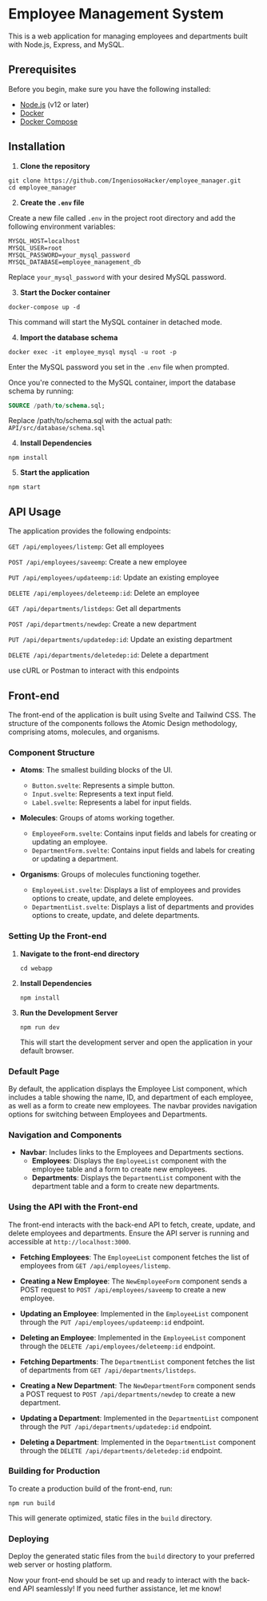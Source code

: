 # Employee Management System

This is a web application for managing employees and departments built with Node.js, Express, and MySQL.

## Prerequisites

Before you begin, make sure you have the following installed:

- [Node.js](https://nodejs.org/) (v12 or later)
- [Docker](https://www.docker.com/)
- [Docker Compose](https://docs.docker.com/compose/install/)

## Installation

1. **Clone the repository**

```
git clone https://github.com/IngeniosoHacker/employee_manager.git
cd employee_manager
```
2. **Create the `.env` file**

Create a new file called `.env` in the project root directory and add the following environment variables:

```
MYSQL_HOST=localhost
MYSQL_USER=root
MYSQL_PASSWORD=your_mysql_password
MYSQL_DATABASE=employee_management_db

```

Replace `your_mysql_password` with your desired MySQL password.

3. **Start the Docker container**

```
docker-compose up -d
```

This command will start the MySQL container in detached mode.

4. **Import the database schema**

```
docker exec -it employee_mysql mysql -u root -p
```

Enter the MySQL password you set in the `.env` file when prompted.

Once you're connected to the MySQL container, import the database schema by running:

```sql
SOURCE /path/to/schema.sql;
```
Replace /path/to/schema.sql with the actual path: `API/src/database/schema.sql`

4. **Install Dependencies**

```
npm install
```

5. **Start the application**

```
npm start
```

## API Usage
The application provides the following endpoints:

`GET /api/employees/listemp`: Get all employees

`POST /api/employees/saveemp`: Create a new employee

`PUT /api/employees/updateemp:id`: Update an existing employee

`DELETE /api/employees/deleteemp:id`: Delete an employee

`GET /api/departments/listdeps`: Get all departments

`POST /api/departments/newdep`: Create a new department

`PUT /api/departments/updatedep:id`: Update an existing department

`DELETE /api/departments/deletedep:id`: Delete a department

use cURL or Postman to interact with this endpoints

## Front-end

The front-end of the application is built using Svelte and Tailwind CSS. The structure of the components follows the Atomic Design methodology, comprising atoms, molecules, and organisms.

### Component Structure

- **Atoms**: The smallest building blocks of the UI.
  - `Button.svelte`: Represents a simple button.
  - `Input.svelte`: Represents a text input field.
  - `Label.svelte`: Represents a label for input fields.

- **Molecules**: Groups of atoms working together.
  - `EmployeeForm.svelte`: Contains input fields and labels for creating or updating an employee.
  - `DepartmentForm.svelte`: Contains input fields and labels for creating or updating a department.

- **Organisms**: Groups of molecules functioning together.
  - `EmployeeList.svelte`: Displays a list of employees and provides options to create, update, and delete employees.
  - `DepartmentList.svelte`: Displays a list of departments and provides options to create, update, and delete departments.

### Setting Up the Front-end

1. **Navigate to the front-end directory**

   ```
   cd webapp
   ```

2. **Install Dependencies**

   ```
   npm install
   ```

3. **Run the Development Server**

   ```
   npm run dev
   ```

   This will start the development server and open the application in your default browser.

### Default Page

By default, the application displays the Employee List component, which includes a table showing the name, ID, and department of each employee, as well as a form to create new employees. The navbar provides navigation options for switching between Employees and Departments.

### Navigation and Components

- **Navbar**: Includes links to the Employees and Departments sections.
  - **Employees**: Displays the `EmployeeList` component with the employee table and a form to create new employees.
  - **Departments**: Displays the `DepartmentList` component with the department table and a form to create new departments.

### Using the API with the Front-end

The front-end interacts with the back-end API to fetch, create, update, and delete employees and departments. Ensure the API server is running and accessible at `http://localhost:3000`.

- **Fetching Employees**: The `EmployeeList` component fetches the list of employees from `GET /api/employees/listemp`.
- **Creating a New Employee**: The `NewEmployeeForm` component sends a POST request to `POST /api/employees/saveemp` to create a new employee.
- **Updating an Employee**: Implemented in the `EmployeeList` component through the `PUT /api/employees/updateemp:id` endpoint.
- **Deleting an Employee**: Implemented in the `EmployeeList` component through the `DELETE /api/employees/deleteemp:id` endpoint.

- **Fetching Departments**: The `DepartmentList` component fetches the list of departments from `GET /api/departments/listdeps`.
- **Creating a New Department**: The `NewDepartmentForm` component sends a POST request to `POST /api/departments/newdep` to create a new department.
- **Updating a Department**: Implemented in the `DepartmentList` component through the `PUT /api/departments/updatedep:id` endpoint.
- **Deleting a Department**: Implemented in the `DepartmentList` component through the `DELETE /api/departments/deletedep:id` endpoint.

### Building for Production

To create a production build of the front-end, run:

```
npm run build
```

This will generate optimized, static files in the `build` directory.

### Deploying

Deploy the generated static files from the `build` directory to your preferred web server or hosting platform.

Now your front-end should be set up and ready to interact with the back-end API seamlessly! If you need further assistance, let me know!
